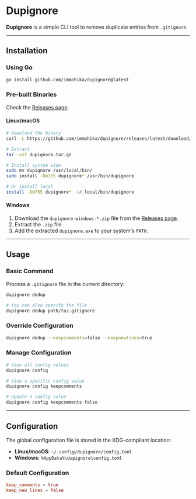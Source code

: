 # Dupignore

**Dupignore** is a simple CLI tool to remove duplicate entries from `.gitignore`.

---
## Installation

### Using Go

```bash
go install github.com/immohika/dupignore@latest
```

### Pre-built Binaries

Check the [Releases page](https://github.com/immohika/dupignore/releases).

#### Linux/macOS

```bash
# Download the binary
curl -L https://github.com/immohika/dupignore/releases/latest/download/dupignore-<OS>-<ARCH>.tar.gz -o dupignore.tar.gz

# Extract
tar -xzf dupignore.tar.gz

# Install system wide
sudo mv dupignore /usr/local/bin/
sudo install -Dm755 dupignore* /usr/bin/dupignore

# Or install local
install -Dm755 dupignore*  ~/.local/bin/dupignore
```

#### Windows

1. Download the `dupignore-windows-*.zip` file from
   the [Releases page](https://github.com/dupignore/dupignore/releases).
2. Extract the `.zip` file.
3. Add the extracted `dupignore.exe` to your system's `PATH`.

---

## Usage

### Basic Command

Process a `.gitignore` file in the current directory:

```bash
dupignore dedup

# You can also specify the file
dupignore dedup path/to/.gitignore
```

### Override Configuration

```bash
dupignore dedup --keepcomments=false --keepnewlines=true
```

### Manage Configuration

```bash
# View all config values
dupignore config

# View a specific config value
dupignore config keepcomments

# Update a config value
dupignore config keepcomments false
```

---

## Configuration

The global configuration file is stored in the XDG-compliant location:

- **Linux/macOS**: `~/.config/dupignore/config.toml`
- **Windows**: `%AppData%\dupignore\config.toml`

### Default Configuration

```toml
keep_comments = true
keep_new_lines = false
```
